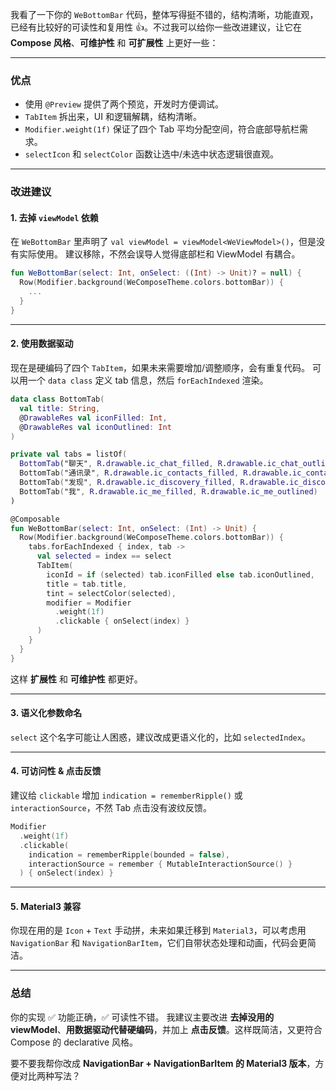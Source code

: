 

我看了一下你的 `WeBottomBar` 代码，整体写得挺不错的，结构清晰，功能直观，已经有比较好的可读性和复用性 👍。不过我可以给你一些改进建议，让它在 **Compose 风格**、**可维护性** 和 **可扩展性** 上更好一些：

---

### 优点

* 使用 `@Preview` 提供了两个预览，开发时方便调试。
* `TabItem` 拆出来，UI 和逻辑解耦，结构清晰。
* `Modifier.weight(1f)` 保证了四个 Tab 平均分配空间，符合底部导航栏需求。
* `selectIcon` 和 `selectColor` 函数让选中/未选中状态逻辑很直观。

---

### 改进建议

#### 1. **去掉 `viewModel` 依赖**

在 `WeBottomBar` 里声明了 `val viewModel = viewModel<WeViewModel>()`，但是没有实际使用。
建议移除，不然会误导人觉得底部栏和 ViewModel 有耦合。

```kotlin
fun WeBottomBar(select: Int, onSelect: ((Int) -> Unit)? = null) {
  Row(Modifier.background(WeComposeTheme.colors.bottomBar)) {
    ...
  }
}
```

---

#### 2. **使用数据驱动**

现在是硬编码了四个 `TabItem`，如果未来需要增加/调整顺序，会有重复代码。
可以用一个 `data class` 定义 tab 信息，然后 `forEachIndexed` 渲染。

```kotlin
data class BottomTab(
  val title: String,
  @DrawableRes val iconFilled: Int,
  @DrawableRes val iconOutlined: Int
)

private val tabs = listOf(
  BottomTab("聊天", R.drawable.ic_chat_filled, R.drawable.ic_chat_outlined),
  BottomTab("通讯录", R.drawable.ic_contacts_filled, R.drawable.ic_contacts_outlined),
  BottomTab("发现", R.drawable.ic_discovery_filled, R.drawable.ic_discovery_outlined),
  BottomTab("我", R.drawable.ic_me_filled, R.drawable.ic_me_outlined)
)

@Composable
fun WeBottomBar(select: Int, onSelect: (Int) -> Unit) {
  Row(Modifier.background(WeComposeTheme.colors.bottomBar)) {
    tabs.forEachIndexed { index, tab ->
      val selected = index == select
      TabItem(
        iconId = if (selected) tab.iconFilled else tab.iconOutlined,
        title = tab.title,
        tint = selectColor(selected),
        modifier = Modifier
          .weight(1f)
          .clickable { onSelect(index) }
      )
    }
  }
}
```

这样 **扩展性** 和 **可维护性** 都更好。

---

#### 3. **语义化参数命名**

`select` 这个名字可能让人困惑，建议改成更语义化的，比如 `selectedIndex`。

---

#### 4. **可访问性 & 点击反馈**

建议给 `clickable` 增加 `indication = rememberRipple()` 或 `interactionSource`，不然 Tab 点击没有波纹反馈。

```kotlin
Modifier
  .weight(1f)
  .clickable(
    indication = rememberRipple(bounded = false),
    interactionSource = remember { MutableInteractionSource() }
  ) { onSelect(index) }
```

---

#### 5. **Material3 兼容**

你现在用的是 `Icon` + `Text` 手动拼，未来如果迁移到 `Material3`，可以考虑用 `NavigationBar` 和 `NavigationBarItem`，它们自带状态处理和动画，代码会更简洁。

---

### 总结

你的实现 ✅ 功能正确，✅ 可读性不错。
我建议主要改进 **去掉没用的 viewModel**、**用数据驱动代替硬编码**，并加上 **点击反馈**。这样既简洁，又更符合 Compose 的 declarative 风格。

要不要我帮你改成 **NavigationBar + NavigationBarItem 的 Material3 版本**，方便对比两种写法？
